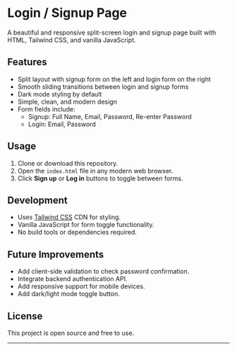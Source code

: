 # Login / Signup Page

A beautiful and responsive split-screen login and signup page built with HTML, Tailwind CSS, and vanilla JavaScript.

## Features

- Split layout with signup form on the left and login form on the right
- Smooth sliding transitions between login and signup forms
- Dark mode styling by default
- Simple, clean, and modern design
- Form fields include:
  - Signup: Full Name, Email, Password, Re-enter Password
  - Login: Email, Password

## Usage

1. Clone or download this repository.
2. Open the `index.html` file in any modern web browser.
3. Click **Sign up** or **Log in** buttons to toggle between forms.

## Development

- Uses [Tailwind CSS](https://tailwindcss.com/) CDN for styling.
- Vanilla JavaScript for form toggle functionality.
- No build tools or dependencies required.

## Future Improvements

- Add client-side validation to check password confirmation.
- Integrate backend authentication API.
- Add responsive support for mobile devices.
- Add dark/light mode toggle button.

## License

This project is open source and free to use.

---
